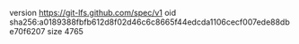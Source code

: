 version https://git-lfs.github.com/spec/v1
oid sha256:a0189388fbfb612d8f02d46c6c8665f44edcda1106cecf007ede88dbe70f6207
size 4765
